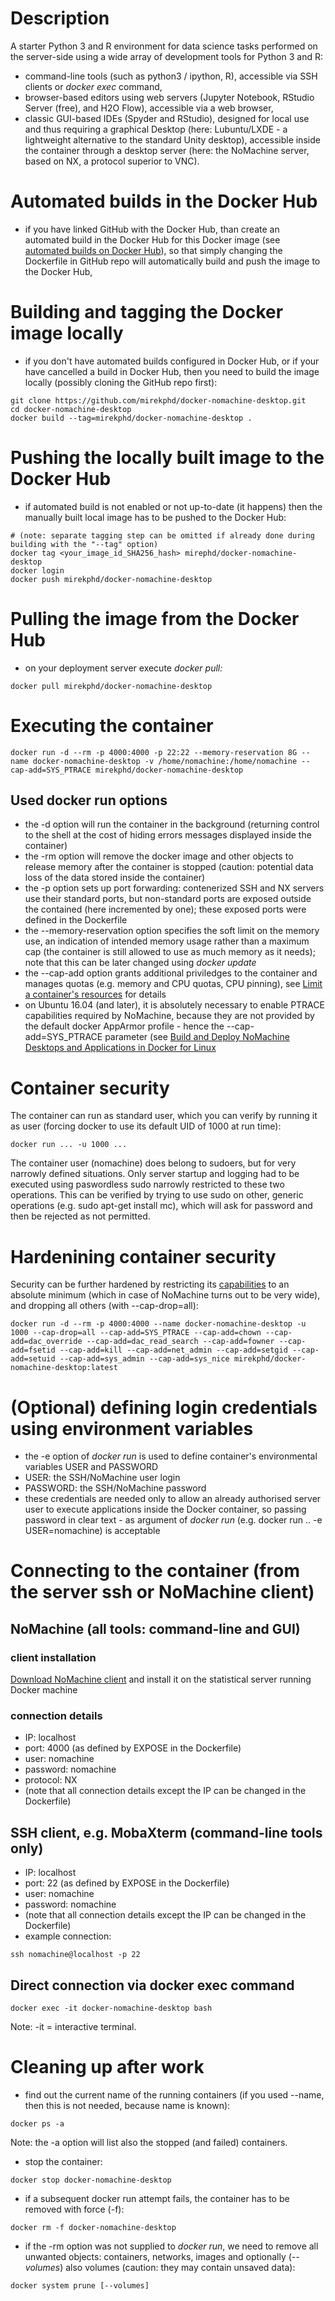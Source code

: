 # Description
A starter Python 3 and R environment for data science tasks performed on the server-side using a wide array of development tools for Python 3 and R: 
- command-line tools (such as python3 / ipython, R), accessible via SSH clients or _docker exec_ command,
- browser-based editors using web servers (Jupyter Notebook, RStudio Server (free), and H2O Flow), accessible via a web browser,
- classic GUI-based IDEs (Spyder and RStudio), designed for local use and thus requiring a graphical Desktop (here: Lubuntu/LXDE - a lightweight alternative to the standard Unity desktop), accessible inside the container through a desktop server (here: the NoMachine server, based on NX, a protocol superior to VNC).


# Automated builds in the Docker Hub

- if you have linked GitHub with the Docker Hub, than create an automated build in the Docker Hub for this Docker image (see [automated builds on Docker Hub](https://docs.docker.com/docker-hub/builds/)), so that simply changing the Dockerfile in GitHub repo will automatically build and push the image to the Docker Hub,

# Building and tagging the Docker image locally
- if you don't have automated builds configured in Docker Hub, or if your have cancelled a build in Docker Hub, then you need to build the image locally (possibly cloning the GitHub repo first):
```
git clone https://github.com/mirekphd/docker-nomachine-desktop.git
cd docker-nomachine-desktop
docker build --tag=mirekphd/docker-nomachine-desktop .
```

# Pushing the locally built image to the Docker Hub
- if automated build is not enabled or not up-to-date (it happens) then the manually built local image has to be pushed to the Docker Hub:
```
# (note: separate tagging step can be omitted if already done during building with the "--tag" option)
docker tag <your_image_id_SHA256_hash> mirephd/docker-nomachine-desktop
docker login
docker push mirekphd/docker-nomachine-desktop
```

# Pulling the image from the Docker Hub
- on your deployment server execute _docker pull:_
```
docker pull mirekphd/docker-nomachine-desktop
```

# Executing the container
```
docker run -d --rm -p 4000:4000 -p 22:22 --memory-reservation 8G --name docker-nomachine-desktop -v /home/nomachine:/home/nomachine --cap-add=SYS_PTRACE mirekphd/docker-nomachine-desktop
```
## Used docker run options
- the -d option will run the container in the background (returning control to the shell at the cost of hiding errors messages displayed inside the container)
- the -rm option will remove the docker image and other objects to release memory after the container is stopped (caution: potential data loss of the data stored inside the container)
- the -p option sets up port forwarding: contenerized SSH and NX servers use their standard ports, but non-standard ports are exposed outside the contained (here incremented by one); these exposed ports were defined in the Dockerfile
- the --memory-reservation option specifies the soft limit on the memory use, an indication of intended memory usage rather than a maximum cap (the container is still allowed to use as much memory as it needs); note that this can be later changed using _docker update_
- the --cap-add option grants additional priviledges to the container and manages quotas (e.g. memory and CPU quotas, CPU pinning), see [Limit a container's resources](https://docs.docker.com/config/containers/resource_constraints/) for details
- on Ubuntu 16.04 (and later), it is absolutely necessary to enable PTRACE capabilities required by NoMachine, because they are not provided by the default docker AppArmor profile - hence the --cap-add=SYS_PTRACE parameter (see [Build and Deploy NoMachine Desktops and Applications in Docker for Linux](https://www.nomachine.com/DT08M00100&dn=docker)

# Container security
The container can run as standard user, which you can verify by running it as user (forcing docker to use its default UID of 1000 at run time):
```
docker run ... -u 1000 ...
```
The container user (nomachine) does belong to sudoers, but for very narrowly defined situations. Only server startup and logging had to be executed using paswordless sudo narrowly restricted to these two operations. This can be verified by trying to use sudo on other, generic operations (e.g. sudo apt-get install mc), which will ask for password and then be rejected as not permitted.

# Hardenining container security
Security can be further hardened by restricting its [capabilities](http://man7.org/linux/man-pages/man7/capabilities.7.html) to an absolute minimum (which in case of NoMachine turns out to be very wide), and dropping all others (with --cap-drop=all):
```
docker run -d --rm -p 4000:4000 --name docker-nomachine-desktop -u 1000 --cap-drop=all --cap-add=SYS_PTRACE --cap-add=chown --cap-add=dac_override --cap-add=dac_read_search --cap-add=fowner --cap-add=fsetid --cap-add=kill --cap-add=net_admin --cap-add=setgid --cap-add=setuid --cap-add=sys_admin --cap-add=sys_nice mirekphd/docker-nomachine-desktop:latest

```

# (Optional) defining login credentials using environment variables
- the -e option of _docker run_ is used to define container's environmental variables USER and PASSWORD 
- USER: the SSH/NoMachine user login
- PASSWORD: the SSH/NoMachine password
- these credentials are needed only to allow an already authorised server user to execute applications inside the Docker container, so passing password in clear text - as argument of _docker run_ (e.g. docker run .. -e USER=nomachine) is acceptable

# Connecting to the container (from the server ssh or NoMachine client)

## NoMachine (all tools: command-line and GUI)

### client installation
[Download NoMachine client](https://www.nomachine.com/download) and install it on the statistical server running Docker machine

### connection details
- IP: localhost
- port: 4000 (as defined by EXPOSE in the Dockerfile)
- user: nomachine
- password: nomachine
- protocol: NX
- (note that all connection details except the IP can be changed in the Dockerfile)

## SSH client, e.g. MobaXterm (command-line tools only)
- IP: localhost
- port: 22 (as defined by EXPOSE in the Dockerfile)
- user: nomachine 
- password: nomachine
- (note that all connection details except the IP can be changed in the Dockerfile)
- example connection:
```
ssh nomachine@localhost -p 22	
```

## Direct connection via docker exec command
```
docker exec -it docker-nomachine-desktop bash
```
Note: -it = interactive terminal.


# Cleaning up after work

- find out the current name of the running containers 
(if you used --name, then this is not needed, because name is known):
```
docker ps -a
```
Note: the -a option will list also the stopped (and failed) containers.

- stop the container:
```
docker stop docker-nomachine-desktop
```

- if a subsequent docker run attempt fails, the container has to be removed with force (-f):
```
docker rm -f docker-nomachine-desktop
```

- if the -rm option was not supplied to _docker run_, we need to remove all unwanted objects: containers, networks, images and optionally (_--volumes_) also volumes (caution: they may contain unsaved data):
```
docker system prune [--volumes]
```




